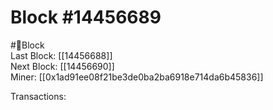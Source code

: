
Block #14456689
===============
  
#🧊Block  
Last Block: [[14456688]]  
Next Block: [[14456690]]  
Miner: [[0x1ad91ee08f21be3de0ba2ba6918e714da6b45836]]  

 Transactions:
